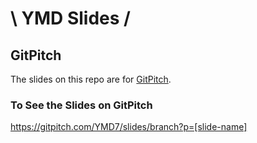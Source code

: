 # \ YMD Slides /
## GitPitch
The slides on this repo are for [GitPitch](https://github.com/gitpitch/gitpitch).

### To See the Slides on GitPitch
https://gitpitch.com/YMD7/slides/branch?p=[slide-name]

